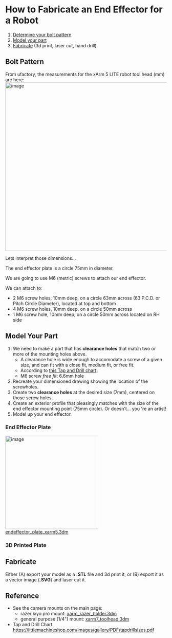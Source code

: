 # How to Fabricate an End Effector for a Robot
1. [Determine your bolt pattern](#bolt-pattern)
2. [Model your part](#model-your-part)
3. [Fabricate](#fabricate) (3d print, laser cut, hand drill)
   
## Bolt Pattern

From ufactory, the measurements for the xArm 5 LITE robot tool head (mm) are here:<br>
<img width="524" alt="image" src="https://github.com/roberttwomey/creative-machines-code/assets/1598545/433d86c3-ca2b-4b8f-8ffd-997ebab2d948"> 

Lets interpret those dimensions... 

The end effector plate is a circle 75mm in diameter. 

We are going to use M6 (metric) screws to attach our end effector. 

We can attach to:
- 2 M6 screw holes, 10mm deep, on a circle 63mm across (63 P.C.D. or Pitch Circle Diameter), 
located at top and bottom
- 4 M6 screw holes, 10mm deep, on a circle 50mm across
- 1 M6 screw hole, 10mm deep, on a circle 50mm across located on RH side

## Model Your Part
1. We need to make a part that has **clearance holes** that match two or more of the mounting holes above.
   - A clearance hole is wide enough to accomodate a screw of a given size, and can fit with a close fit, medium fit, or free fit.
   - According to [this Tap and Drill chart](https://littlemachineshop.com/images/gallery/PDF/tapdrillsizes.pdf):
   - M6 screw *free fit*: 6.6mm hole
2. Recreate your dimensioned drawing showing the location of the screwholes.
3. Create two **clearance holes** at the desired size (7mm), centered on those screw holes.
4. Create an exterior profile that pleasingly matches with the size of the end effector mounting point (75mm circle). Or doesn't... you
're an artist!
5. Model up your end effector. 

### End Effector Plate
<img width="290" alt="image" src="https://github.com/roberttwomey/creative-machines-code/assets/1598545/d9ee51bc-7101-486e-aa5f-d9e738194aba"><br>
[endeffector_plate_xarm5.3dm](../solids/endeffector_plate_xarm5.3dm)

### 3D Printed Plate


## Fabricate
Either (A) export your model as a **.STL** file and 3d print it, or (B) export it as a vector image (**.SVG**) and laser cut it.

## Reference
- See the camera mounts on the main page:
  - razer kiyo pro mount: [xarm_razer_holder.3dm](../solids/xarm_razer_holder.3dm)
  - general purpose (1/4") mount: [xarm7_toolhead.3dm](../solids/xarm7_toolhead.3dm)
- Tap and Drill Chart https://littlemachineshop.com/images/gallery/PDF/tapdrillsizes.pdf

